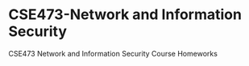 # CSE473-Network and Information Security
 CSE473 Network and Information Security Course Homeworks
